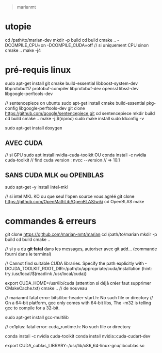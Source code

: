 > marianmt

# utopie
cd /path/to/marian-dev
mkdir -p build
cd build
cmake ..  -DCOMPILE_CPU=on -DCOMPILE_CUDA=off // si uniquement CPU sinon cmake ..
make -j4

# pré-requis linux
sudo apt-get install git cmake build-essential libboost-system-dev libprotobuf17 protobuf-compiler libprotobuf-dev openssl libssl-dev libgoogle-perftools-dev

// sentencepiece on ubuntu
sudo apt-get install cmake build-essential pkg-config libgoogle-perftools-dev
git clone https://github.com/google/sentencepiece.git 
cd sentencepiece
mkdir build
cd build
cmake ..
make -j $(nproc)
sudo make install
sudo ldconfig -v

sudo apt-get install doxygen

## AVEC CUDA
// si GPU
sudo apt install nvidia-cuda-toolkit
OU 
conda install -c nvidia cuda-toolkit
// find cuda version : 
nvcc --version  // => 10.1



## SANS CUDA MLK ou OPENBLAS
sudo apt-get -y install intel-mkl

// si intel MKL KO ou que seul l'open source vous agréé
git clone https://github.com/OpenMathLib/OpenBLAS/wiki
cd OpenBLAS
make


# commandes & erreurs

git clone https://github.com/marian-nmt/marian
cd /path/to/marian
mkdir -p build
cd build
cmake ..

// si y a du **git fatal** dans les messages, autoriser avec git add... (commande fourni dans le terminal)

// Cannot find suitable CUDA libraries. Specify the path explicitly with
  -DCUDA_TOOLKIT_ROOT_DIR=/path/to/appropriate/cuda/installation
   (hint: try /usr/local/$(readlink /usr/local/cuda))


export CUDA_HOME=/usr/lib/cuda
(attention si déjà créer faut supprimer CMakeCache.txt)
cmake .. // de nouveau

// marianmt fatal error: bits/libc-header-start.h: No such file or directory
// On a 64-bit platform, gcc only comes with 64-bit libs, The -m32 is telling gcc to compile for a 32-bit.

sudo apt-get install gcc-multilib

// cc1plus: fatal error: cuda_runtime.h: No such file or directory

conda install -c nvidia cuda-toolkit
conda install nvidia::cuda-cudart-dev

export CUDA_cublas_LIBRARY=/usr/lib/x86_64-linux-gnu/libcublas.so